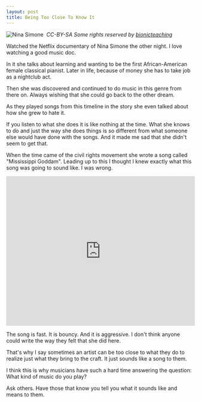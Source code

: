 ```yaml
---
layout: post
title: Being Too Close To Know It
---
```


![Nina Simone](https://farm6.staticflickr.com/5615/15552968635_ba8c975a28_z.jpg)
   <cite>CC-BY-SA Some rights reserved by <a href="https://www.flickr.com/photos/bionicteaching/" target="_blank">bionicteaching</a></cite>

Watched the Netflix documentary of Nina Simone the other night. I love watching a good music doc. 

In it she talks about learning and wanting to be the first African-American female classical pianist. Later in life, because of money she has to take job as a nightclub act.

Then she was discovered and continued to do music in this genre from there on. Always wishing that she could go back to the other dream. 

As they played songs from this timeline in the story she even talked about how she grew to hate it. 

If you listen to what she does it is like nothing at the time. What she knows to do and just the way she does things is so different from what someone else would have done with the songs. And it made me sad that she didn't seem to get that. 

When the time came of the civil rights movement she wrote a song called "Mississippi Goddam". Leading up to this I thought I knew exactly what this song was going to sound like. I was wrong. 

<iframe width="100%" height="400" src="https://www.youtube.com/embed/fVQjGGJVSXc?rel=0&amp;showinfo=0" frameborder="0" allowfullscreen></iframe>

The song is fast. It is bouncy. And it is aggressive. I don't think anyone could write the way they felt that she did here.

That's why I say sometimes an artist can be too close to what they do to realize just what they bring to the craft. It just sounds like a song to them. 

I think this is why musicians have such a hard time answering the question: What kind of music do you play?

Ask others. Have those that know you tell you what it sounds like and means to them.